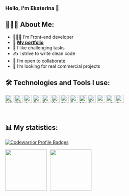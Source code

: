 ### Hello, I'm Ekaterina 👋

## 👨🏻‍💻 About Me:
- 👨🏻‍💻 I’m Front-end developer 
- 💼 **[My portfolio](https://tereneka.github.io/portfolio)**
- 🤯 I like challenging tasks
- ✍ I strive to write clean code
- 🤝 I’m open to collaborate 
- 🔎 I’m looking for real commercial projects


## 🛠️ Technologies and Tools I use:

<p>
<img src="https://img.shields.io/badge/-HTML5-E34F26?style=flat-square&logo=html5&logoColor=white" alt="HTML" height="25px">
<img src="https://img.shields.io/badge/CSS3-1572B6?style=for-the-badge&logo=css3&logoColor=white" alt="CSS" height="25px">
<img src="https://img.shields.io/badge/JavaScript-323330?style=for-the-badge&logo=javascript&logoColor=F7DF1E" alt="JavaScript" height="25px">
<img src="https://img.shields.io/badge/-TypeScript-007ACC?style=flat-square&logo=typescript&logoColor=white" alt="TypeScriptt" height="25px">
<img src="https://img.shields.io/badge/-React-45b8d8?style=flat-square&logo=react&logoColor=white" alt="React" height="25px">
<img src="https://img.shields.io/badge/-Redux-764ABC?style=flat-square&logo=redux&logoColor=white" alt="Redux" height="25px">
<img src="https://img.shields.io/badge/-Nodejs-43853d?style=flat-square&logo=Node.js&logoColor=white" alt="NodeJS" height="25px">
<img src="https://img.shields.io/badge/express.js-%23404d59.svg?style=for-the-badge&logo=express&logoColor=%2361DAFB" alt="Express" height="25px">
<img src="https://img.shields.io/badge/-MongoDB-13aa52?style=flat-square&logo=mongodb&logoColor=white" alt="MongoDB" height="24">
<img src="https://img.shields.io/badge/-Firebase-ffa50f?style=flat-square&logo=firebase&logoColor=white" alt="Firebase" height="25px">
<img alt="postman" src="https://img.shields.io/badge/-Postman-ff6c37?style=flat-square&logo=postman&logoColor=white" height="25px">
<img src="https://img.shields.io/badge/-Git-F05032?style=flat-square&logo=git&logoColor=white" alt="git" height="25px">
  <img src="https://img.shields.io/badge/Ant--Design-0081CB?style=for-the-badge&logo=Ant-Design&logoColor=white" alt="Ant Desing" height="25px">
</p>
<br />

## 📊 My statistics:
[![Codewarrior Profile Badges](https://www.codewars.com/users/tereneka/badges/large)](https://www.codewars.com/users/tereneka)


<div>
<a href="https://github-readme-stats.vercel.app/api?username=tereneka&hide=contribs&show_icons=true">
  <img  align="left" height="130" style="margin-right: 10px" src="https://github-readme-stats.vercel.app/api?username=tereneka&hide=contribs&show_icons=true" />
</a>
<a href="https://github-readme-stats.vercel.app/api/top-langs/?username=tereneka&layout=compact">
  <img align="left" height="130" src="https://github-readme-stats.vercel.app/api/top-langs/?username=tereneka&layout=compact" />
</a>
</div>

<!--
**tereneka/tereneka** is a ✨ _special_ ✨ repository because its `README.md` (this file) appears on your GitHub profile.

Here are some ideas to get you started:

- 🔭 I’m currently working on ...
- 🌱 I’m currently learning ...
- 👯 I’m looking to collaborate on ...
- 🤔 I’m looking for help with ...
- 💬 Ask me about ...
- 📫 How to reach me: ...
- 😄 Pronouns: ...
- ⚡ Fun fact: ...
-->
